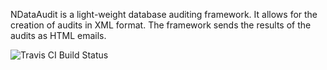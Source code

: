 NDataAudit is a light-weight database auditing framework. It allows for the creation of audits in XML format. The framework sends the results of the audits as HTML emails.

![Travis CI Build Status](https://travis-ci.org/hectorsosajr/NDataAudit.svg?branch=master)
